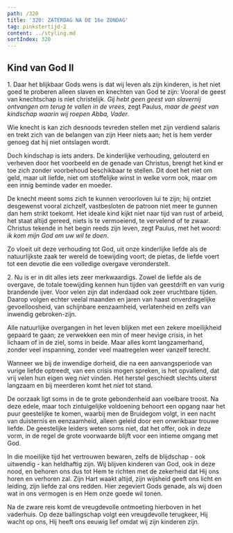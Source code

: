 ```yaml
---
path: /320
title: '320: ZATERDAG NA DE 16e ZONDAG'
tag: pinkstertijd-2
content: ../styling.md
sortIndex: 320
---
```


## Kind van God II

1\. Daar het blijkbaar Gods wens is dat wij leven als zijn kinderen, is het niet goed te proberen alleen slaven en knechten van God te zijn: Vooral de geest van knechtschap is niet christelijk. _Gij hebt geen geest van slavernij ontvangen om terug te vallen in de vrees,_ zegt Paulus, _maar de geest van kindschap waarin wij roepen Abba, Vader_.

Wie knecht is kan zich desnoods tevreden stellen met zijn verdiend salaris en trekt zich van de belangen van zijn Heer niets aan; het is hem verder genoeg dat hij niet ontslagen wordt.

Doch kindschap is iets anders. De kinderlijke verhouding, gelouterd en verheven door het voorbeeld en de genade van Christus, brengt het kind er toe zich zonder voorbehoud beschikbaar te stellen. Dit doet het niet om geld, maar uit liefde, niet om stoffelijke winst in welke vorm ook, maar om een innig beminde vader en moeder.

De knecht meent soms zich te kunnen veroorloven lui te zijn; hij ontziet desgewenst vooral zichzelf, vastbesloten de patroon niet meer te gunnen dan hem strikt toekomt. Het ideale kind kijkt niet naar tijd van rust of arbeid, het staat altijd gereed, niets is te vermoeiend, te vervelend of te zwaar. Christus tekende in het begin reeds zijn leven, zegt Paulus, met het woord: _ik kom mijn God om uw wil te doen_.

Zo vloeit uit deze verhouding tot God, uit onze kinderlijke liefde als de natuurlijkste zaak ter wereld de toewijding voort; de pietas, de liefde voert tot een devotie die een volledige overgave veronderstelt.

2\. Nu is er in dit alles iets zeer merkwaardigs. Zowel de liefde als de overgave, de totale toewijding kennen hun tijden van geestdrift en van vurig brandende ijver. Voor velen zijn dat inderdaad ook zeer vruchtbare tijden. Daarop volgen echter veelal maanden en jaren van haast onverdragelijke gevoelloosheid, van schijnbare eenzaamheid, verlatenheid en zelfs van inwendig gebroken-zijn.

Alle natuurlijke overgangen in het leven blijken met een zekere moeilijkheid gepaard te gaan; ze verwekken een min of meer hevige crisis, in het lichaam of in de ziel, soms in beide. Maar alles komt langzamerhand, zonder veel inspanning, zonder veel maatregelen weer vanzelf terecht.

Wanneer we bij de inwendige dorheid, die na een aanvangsperiode van vurige liefde optreedt, van een crisis mogen spreken, is het opvallend, dat vrij velen hun eigen weg _niet_ vinden. Het herstel geschiedt slechts uiterst langzaam en bij meerderen komt het _niet_ tot stand.

De oorzaak ligt soms in de te grote gebondenheid aan voelbare troost. Na deze edele, maar toch zintuigelijke voldoening behoort een opgang naar het puur geestelijke te komen, waarbij men de Bruidegom volgt, in een nacht van duisternis en eenzaamheid, alleen geleid door een onwrikbaar trouwe liefde. De geestelijke leiders weten soms niet, dat het offer, ook in deze vorm, in de regel de grote voorwaarde blijft voor een intieme omgang met God.

In die moeilijke tijd het vertrouwen bewaren, zelfs de blijdschap - ook uitwendig - kan heldhaftig zijn. Wij blijven kinderen van God, ook in deze nood, en behoren ons dus tot Hem te richten met de zekerheid dat Hij ons horen en verhoren zal. Zijn Hart waakt altijd, zijn wijsheid geeft ons licht en leiding, zijn liefde zal ons redden. Hier zegeviert Gods genade, als wij doen wat in ons vermogen is en Hem onze goede wil tonen.

Na de zware reis komt de vreugdevolle ontmoeting hierboven in het vaderhuis. Op deze ballingschap volgt een vreugdevolle terugkeer, Hij wacht op ons, Hij heeft ons eeuwig lief omdat wij zijn kinderen zijn.
